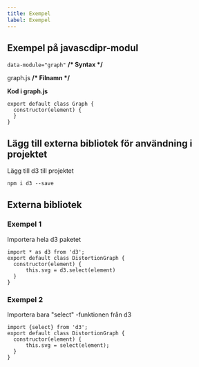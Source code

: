 ```yaml
---
title: Exempel
label: Exempel
---
```


## Exempel på javascdipr-modul

`data-module="graph"` **/\* Syntax \*/**

graph.js **/\* Filnamn \*/**


**Kod i graph.js**
```
export default class Graph {
  constructor(element) {
  }
}
```

## Lägg till externa bibliotek för användning i projektet

Lägg till d3 till projektet
```
npm i d3 --save
```

## Externa bibliotek

### Exempel 1
Importera hela d3 paketet

```
import * as d3 from 'd3';
export default class DistortionGraph {
  constructor(element) {
      this.svg = d3.select(element)
  }
}
```

### Exempel 2
Importera bara "select" -funktionen från d3

```
import {select} from 'd3';
export default class DistortionGraph {
  constructor(element) {
      this.svg = select(element);
  }
}
```